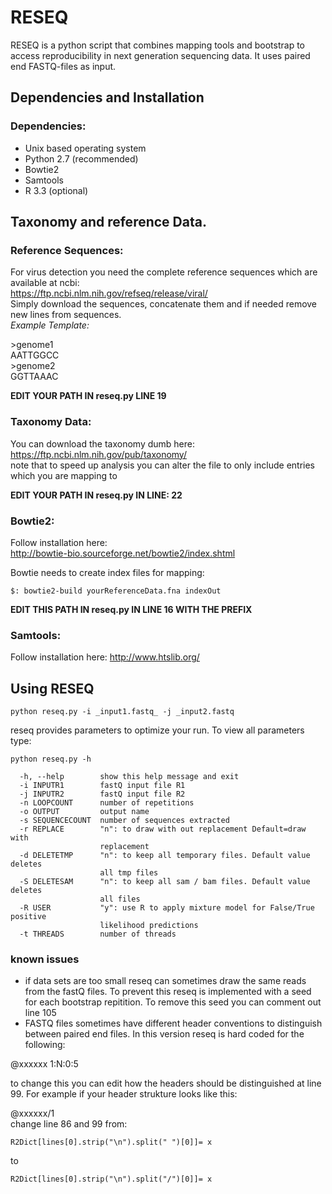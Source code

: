 # RESEQ

RESEQ is a python script that combines mapping tools and bootstrap to access reproducibility in next generation sequencing data. It uses paired end FASTQ-files as input.

## Dependencies and Installation

### Dependencies:
- Unix based operating system  
- Python 2.7 (recommended)  
- Bowtie2  
- Samtools  
- R 3.3 (optional)  

## Taxonomy and reference Data.

### Reference Sequences:
For virus detection you need the complete reference sequences which are available at ncbi:  
https://ftp.ncbi.nlm.nih.gov/refseq/release/viral/  
Simply download the sequences, concatenate them and if needed remove new lines from sequences.  
_Example Template:_  

\>genome1  
AATTGGCC  
\>genome2  
GGTTAAAC  

**EDIT YOUR PATH IN reseq.py LINE 19**

### Taxonomy Data:
You can download the taxonomy dumb here:
https://ftp.ncbi.nlm.nih.gov/pub/taxonomy/  
note that to speed up analysis you can alter the file to only include entries which you are mapping to

**EDIT YOUR PATH IN reseq.py IN LINE: 22**


### Bowtie2:
Follow installation here:  
http://bowtie-bio.sourceforge.net/bowtie2/index.shtml  

Bowtie needs to create index files for mapping:
```
$: bowtie2-build yourReferenceData.fna indexOut
```

**EDIT THIS PATH IN reseq.py IN LINE 16 WITH THE PREFIX**

###   Samtools:
Follow installation here:
http://www.htslib.org/


## Using RESEQ
```
python reseq.py -i _input1.fastq_ -j _input2.fastq 
```
reseq provides parameters to optimize your run. To view all parameters type:
````
python reseq.py -h
````

````
  -h, --help        show this help message and exit
  -i INPUTR1        fastQ input file R1
  -j INPUTR2        fastQ input file R2
  -n LOOPCOUNT      number of repetitions
  -o OUTPUT         output name
  -s SEQUENCECOUNT  number of sequences extracted
  -r REPLACE        "n": to draw with out replacement Default=draw with
                    replacement
  -d DELETETMP      "n": to keep all temporary files. Default value deletes
                    all tmp files
  -S DELETESAM      "n": to keep all sam / bam files. Default value deletes
                    all files
  -R USER           "y": use R to apply mixture model for False/True positive
                    likelihood predictions
  -t THREADS        number of threads
````

### known issues
- if data sets are too small reseq can sometimes draw the same reads from the fastQ files.
To prevent this reseq is implemented with a seed for each bootstrap repitition. To remove this seed you can comment out line 105
- FASTQ files sometimes have different header conventions to distinguish between paired end files. In this version reseq is hard coded for the following:  

@xxxxxx 1:N:0:5  

to change this you can edit how the headers should be distinguished at line 99. For example if your header strukture looks like this: 

@xxxxxx/1  
change line 86 and 99 from:  
````
R2Dict[lines[0].strip("\n").split(" ")[0]]= x
````
to  
````
R2Dict[lines[0].strip("\n").split("/")[0]]= x
````
